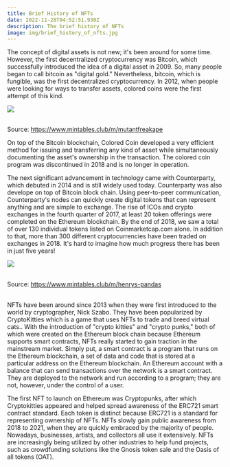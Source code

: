 ```yaml
---
title: Brief History of NFTs
date: 2022-11-28T04:52:51.930Z
description: The brief history of NFTs
image: img/brief_history_of_nfts.jpg
---
```

The concept of digital assets is not new; it's been around for some time. However, the first decentralized cryptocurrency was Bitcoin, which successfully introduced the idea of a digital asset in 2009. So, many people began to call bitcoin as "digital gold." Nevertheless, bitcoin, which is fungible, was the first decentralized cryptocurrency. In 2012, when people were looking for ways to transfer assets, colored coins were the first attempt of this kind. ﻿

![](https://cdn.rightclicksaveas.me/aq3rvzhw55l85k09g2dx4h8m5fpq)

﻿\
Source: <https://www.mintables.club/m/mutantfreakape>

On top of the Bitcoin blockchain, Colored Coin developed a very efficient method for issuing and transferring any kind of asset while simultaneously documenting the asset's ownership in the transaction. The colored coin program was discontinued in 2018 and is no longer in operation. ​​​

The next significant advancement in technology came with Counterparty, which debuted in 2014 and is still widely used today. Counterparty was also develope on top of Bitcoin block chain. Using peer-to-peer communication, Counterparty's nodes can quickly create digital tokens that can represent anything and are simple to exchange. The rise of ICOs and crypto exchanges in the fourth quarter of 2017, at least 20 token offerings were completed on the Ethereum blockchain. By the end of 2018, we saw a total of over 130 individual tokens listed on Coinmarketcap.com alone. In addition to that, more than 300 different cryptocurrencies have been traded on exchanges in 2018. It's hard to imagine how much progress there has been in just five years!

![](https://cdn.rightclicksaveas.me/bgv9ue6u6n40g2bap4vwr4al3di4)

﻿\
Source: <https://www.mintables.club/m/henrys-pandas>

\
NFTs have been around since 2013 when they were first introduced to the world by cryptographer, Nick Szabo. They have been popularized by CryptoKitties which is a game that uses NFTs to trade and breed virtual cats.. With the introduction of "crypto kitties" and "crypto punks," both of which were created on the Ethereum block chain because Ethereum supports smart contracts, NFTs really started to gain traction in the mainstream market. Simply put, a smart contract is a program that runs on the Ethereum blockchain, a set of data and code that is stored at a particular address on the Ethereum blockchain. An Ethereum account with a balance that can send transactions over the network is a smart contract. They are deployed to the network and run according to a program; they are not, however, under the control of a user.  

The first NFT to launch on Ethereum was Cryptopunks, after which Cryptokitties appeared and helped spread awareness of the ERC721 smart contract standard. Each token is distinct because ERC721 is a standard for representing ownership of NFTs. NFTs slowly gain public awareness from 2018 to 2021, when they are quickly embraced by the majority of people. Nowadays, businesses, artists, and collectors all use it extensively. ​​​NFTs are increasingly being utilized by other industries to help fund projects, such as crowdfunding solutions like the Gnosis token sale and the Oasis of all tokens (OAT).